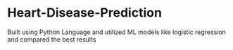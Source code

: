 # Heart-Disease-Prediction
Built using Python Language and utilized ML models like logistic regression and compared the best results
